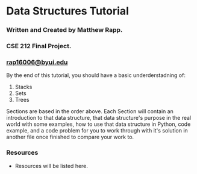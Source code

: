 # Data Structures Tutorial

### Written and Created by Matthew Rapp.

### CSE 212 Final Project.

### rap16006@byui.edu

By the end of this tutorial, you should have a basic underderstadning of:

1. Stacks
1. Sets
1. Trees

Sections are based in the order above. Each Section will contain an introduction to that data structure, that data structure's purpose in the real world with some examples, how to use that data structure in Python, code example, and a code problem for you to work through with it's solution in another file once finished to compare your work to.

### Resources

- Resources will be listed here.
